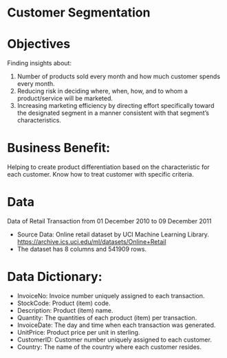 # Customer Segmentation

# Objectives
Finding insights about: 
1) Number of products sold every month and how much customer spends every month.
2) Reducing risk in deciding where, when, how, and to whom a product/service will be marketed.
3) Increasing marketing efficiency by directing effort specifically toward the designated segment in a manner consistent with that segment’s characteristics.

# Business Benefit:
Helping to create product differentiation based on the characteristic for each customer.
Know how to treat customer with specific criteria.

# Data
Data of Retail Transaction from 01 December 2010 to 09 December 2011
* Source Data: Online retail dataset by UCI Machine Learning Library. https://archive.ics.uci.edu/ml/datasets/Online+Retail
* The dataset has 8 columns and 541909 rows.

# Data Dictionary:
* InvoiceNo: Invoice number uniquely assigned to each transaction.
* StockCode: Product (item) code.
* Description: Product (item) name.
* Quantity: The quantities of each product (item) per transaction.
* InvoiceDate: The day and time when each transaction was generated.
* UnitPrice: Product price per unit in sterling.
* CustomerID: Customer number uniquely assigned to each customer.
* Country: The name of the country where each customer resides.
